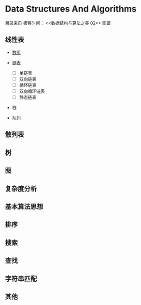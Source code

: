# Data Structures And Algorithms

目录来自 极客时间： <<数据结构与算法之美 02>> 图谱

## 线性表

- [数组](./data_structures/Array.ipynb)

- [链表](./data_structures/linked_list)
  - [ ] 单链表
  - [ ] 双向链表
  - [ ] 循环链表
  - [ ] 双向循环链表
  - [ ] 静态链表

- 栈



- 队列



## 散列表

## 树

## 图

## 复杂度分析

## 基本算法思想

## 排序

## 搜索

## 查找

## 字符串匹配

## 其他
